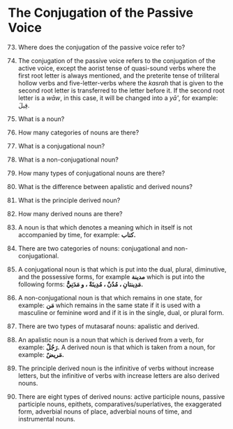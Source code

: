 The Conjugation of the Passive Voice
====================================

73. Where does the conjugation of the passive voice refer to?

73. The conjugation of the passive voice refers to the conjugation of
the active voice, except the aorist tense of quasi-sound verbs where the
first root letter is always mentioned, and the preterite tense of
triliteral hollow verbs and five-letter-verbs where the *kasrah* that is
given to the second root letter is transferred to the letter before it.
If the second root letter is a *wāw*, in this case, it will be changed
into a *yā'*, for example: قِیلَ.

74. What is a noun?

75. How many categories of nouns are there?

76. What is a conjugational noun?

77. What is a non-conjugational noun?

78. How many types of conjugational nouns are there?

79. What is the difference between apalistic and derived nouns?

80. What is the principle derived noun?

81. How many derived nouns are there?

74. A noun is that which denotes a meaning which in itself is not
accompanied by time, for example: **کتاب.**

75. There are two categories of nouns: conjugational and
non-conjugational.

76. A conjugational noun is that which is put into the dual, plural,
diminutive, and the possessive forms, for example **مدینة** which is put
into the following forms: **مَدِینتانِ ، مُدُنٌ ، مُدِینَةٌ ، و
مَدَنِيٌّ.**

77. A non-conjugational noun is that which remains in one state, for
example: **مَن** which remains in the same state if it is used with a
masculine or feminine word and if it is in the single, dual, or plural
form.

78. There are two types of mutasaraf nouns: apalistic and derived.

79. An apalistic noun is a noun that which is derived from a verb, for
example: **رَجُلٌ.** A derived noun is that which is taken from a noun,
for example: **مَریضٌ.**

80. The principle derived noun is the infinitive of verbs without
increase letters, but the infinitive of verbs with increase letters are
also derived nouns.

81. There are eight types of derived nouns: active participle nouns,
passive participle nouns, epithets, comparatives/superlatives, the
exaggerated form, adverbial nouns of place, adverbial nouns of time, and
instrumental nouns.


